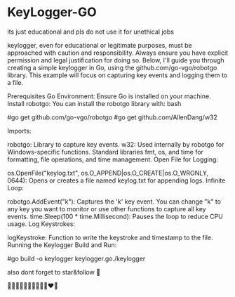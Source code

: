 # KeyLogger-GO
its just educational and pls do not use it for unethical jobs

keylogger, even for educational or legitimate purposes, must be approached with caution and responsibility. Always ensure you have explicit permission and legal justification for doing so. Below, I'll guide you through creating a simple keylogger in Go, using the github.com/go-vgo/robotgo library. This example will focus on capturing key events and logging them to a file.

Prerequisites
Go Environment: Ensure Go is installed on your machine.
Install robotgo: You can install the robotgo library with:
bash

#go get github.com/go-vgo/robotgo
#go get github.com/AllenDang/w32

Imports:

robotgo: Library to capture key events.
w32: Used internally by robotgo for Windows-specific functions.
Standard libraries fmt, os, and time for formatting, file operations, and time management.
Open File for Logging:

os.OpenFile("keylog.txt", os.O_APPEND|os.O_CREATE|os.O_WRONLY, 0644): Opens or creates a file named keylog.txt for appending logs.
Infinite Loop:

robotgo.AddEvent("k"): Captures the 'k' key event. You can change "k" to any key you want to monitor or use other functions to capture all key events.
time.Sleep(100 * time.Millisecond): Pauses the loop to reduce CPU usage.
Log Keystrokes:

logKeystroke: Function to write the keystroke and timestamp to the file.
Running the Keylogger
Build and Run:

#go build -o keylogger keylogger.go./keylogger


also dont forget to star&follow 👾

🤍🩶💛🤎💜🩵💙💚🧡🩷❤️🖤
